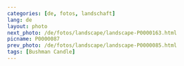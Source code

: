 ```yaml
---
categories: [de, fotos, landschaft]
lang: de
layout: photo
next_photo: /de/fotos/landscape/landscape-P0000163.html
picname: P0000087
prev_photo: /de/fotos/landscape/landscape-P0000085.html
tags: [Bushman Candle]
---
```

